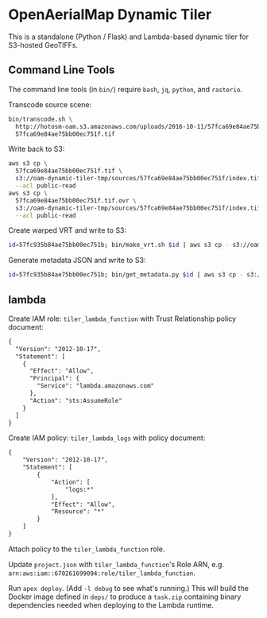 # OpenAerialMap Dynamic Tiler

This is a standalone (Python / Flask) and Lambda-based dynamic tiler for S3-hosted GeoTIFFs.

## Command Line Tools

The command line tools (in `bin/`) require `bash`, `jq`, `python`, and `rasterio`.

Transcode source scene:

```bash
bin/transcode.sh \
  http://hotosm-oam.s3.amazonaws.com/uploads/2016-10-11/57fca69e84ae75bb00ec751f/scene/0/scene-0-image-0-DG-103001005E85AC00.tif \
  57fca69e84ae75bb00ec751f.tif
```

Write back to S3:

```bash
aws s3 cp \
  57fca69e84ae75bb00ec751f.tif \
  s3://oam-dynamic-tiler-tmp/sources/57fca69e84ae75bb00ec751f/index.tif \
  --acl public-read
aws s3 cp \
  57fca69e84ae75bb00ec751f.tif.ovr \
  s3://oam-dynamic-tiler-tmp/sources/57fca69e84ae75bb00ec751f/index.tif.ovr \
  --acl public-read
```

Create warped VRT and write to S3:

```bash
id=57fc935b84ae75bb00ec751b; bin/make_vrt.sh $id | aws s3 cp - s3://oam-dynamic-tiler-tmp/sources/${id}/index.vrt
```

Generate metadata JSON and write to S3:

```bash
id=57fc935b84ae75bb00ec751b; bin/get_metadata.py $id | aws s3 cp - s3://oam-dynamic-tiler-tmp/sources/${id}/index.json
```

## lambda

Create IAM role: `tiler_lambda_function` with Trust Relationship policy document:

```xml
{
  "Version": "2012-10-17",
  "Statement": [
    {
      "Effect": "Allow",
      "Principal": {
        "Service": "lambda.amazonaws.com"
      },
      "Action": "sts:AssumeRole"
    }
  ]
}
```

Create IAM policy: `tiler_lambda_logs` with policy document:

```xml
{
    "Version": "2012-10-17",
    "Statement": [
        {
            "Action": [
                "logs:*"
            ],
            "Effect": "Allow",
            "Resource": "*"
        }
    ]
}
```

Attach policy to the `tiler_lambda_function` role.

Update `project.json` with `tiler_lambda_function`'s Role ARN, e.g. `arn:aws:iam::670261699094:role/tiler_lambda_function`.

Run `apex deploy`. (Add `-l debug` to see what's running.) This will build the Docker image defined
in `deps/` to produce a `task.zip` containing binary dependencies needed when deploying to the
Lambda runtime.
